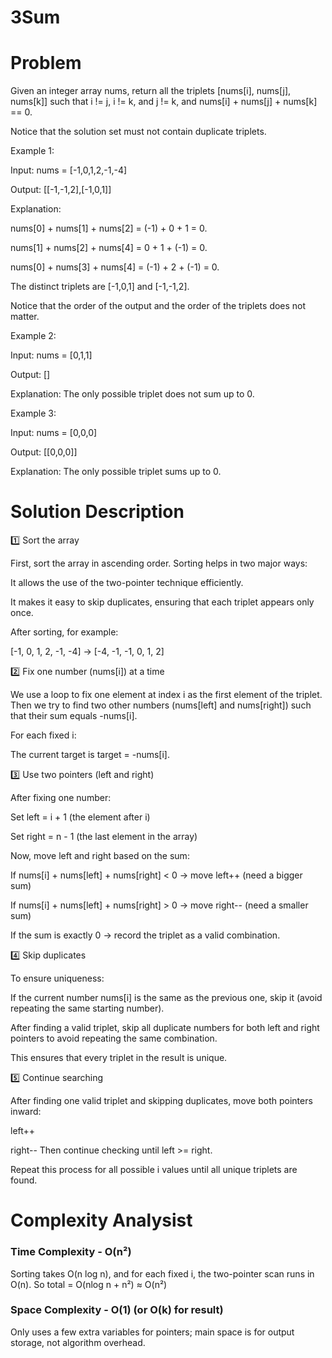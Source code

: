 # 3Sum

# Problem 

Given an integer array nums, return all the triplets [nums[i], nums[j], nums[k]] such that i != j, i != k, and j != k, and nums[i] + nums[j] + nums[k] == 0.

Notice that the solution set must not contain duplicate triplets.

 

Example 1:

Input: nums = [-1,0,1,2,-1,-4]

Output: [[-1,-1,2],[-1,0,1]]

Explanation: 

nums[0] + nums[1] + nums[2] = (-1) + 0 + 1 = 0.

nums[1] + nums[2] + nums[4] = 0 + 1 + (-1) = 0.

nums[0] + nums[3] + nums[4] = (-1) + 2 + (-1) = 0.

The distinct triplets are [-1,0,1] and [-1,-1,2].

Notice that the order of the output and the order of the triplets does not matter.

Example 2:

Input: nums = [0,1,1]

Output: []

Explanation: The only possible triplet does not sum up to 0.

Example 3:

Input: nums = [0,0,0]

Output: [[0,0,0]]

Explanation: The only possible triplet sums up to 0.

# Solution Description
1️⃣ Sort the array

First, sort the array in ascending order.
Sorting helps in two major ways:

It allows the use of the two-pointer technique efficiently.

It makes it easy to skip duplicates, ensuring that each triplet appears only once.

After sorting, for example:

[-1, 0, 1, 2, -1, -4] → [-4, -1, -1, 0, 1, 2]

2️⃣ Fix one number (nums[i]) at a time

We use a loop to fix one element at index i as the first element of the triplet.
Then we try to find two other numbers (nums[left] and nums[right]) such that their sum equals -nums[i].

For each fixed i:

The current target is target = -nums[i].

3️⃣ Use two pointers (left and right)

After fixing one number:

Set left = i + 1 (the element after i)

Set right = n - 1 (the last element in the array)

Now, move left and right based on the sum:

If nums[i] + nums[left] + nums[right] < 0 → move left++ (need a bigger sum)

If nums[i] + nums[left] + nums[right] > 0 → move right-- (need a smaller sum)

If the sum is exactly 0 → record the triplet as a valid combination.

4️⃣ Skip duplicates

To ensure uniqueness:

If the current number nums[i] is the same as the previous one, skip it (avoid repeating the same starting number).

After finding a valid triplet, skip all duplicate numbers for both left and right pointers to avoid repeating the same combination.

This ensures that every triplet in the result is unique.

5️⃣ Continue searching

After finding one valid triplet and skipping duplicates, move both pointers inward:

left++

right--
Then continue checking until left >= right.

Repeat this process for all possible i values until all unique triplets are found.

# Complexity Analysist

### Time Complexity - O(n²)
Sorting takes O(n log n), and for each fixed i, the two-pointer scan runs in O(n). So total = O(nlog n + n²) ≈ O(n²)

### Space Complexity - O(1) (or O(k) for result)    
Only uses a few extra variables for pointers; main space is for output storage, not algorithm overhead.
